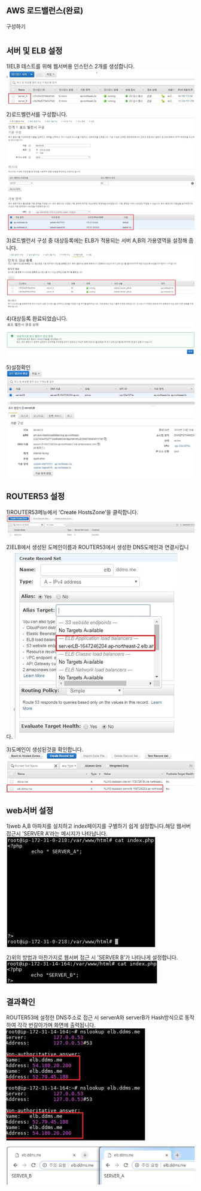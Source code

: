 **AWS 로드밸런스(완료)** 
-----

구성하기


# 
서버 및 ELB 설정
-----
1)ELB 테스트를 위해 웹서버용 인스턴스 2개를 생성합니다.
![구성1](https://github.com/dockerdongjin/aws-network-examples/blob/master/case3/img/EC22.JPG?raw=true)

2)로드벨런서를 구성합니다.
![구성2](https://github.com/dockerdongjin/aws-network-examples/blob/master/case3/img/ELB_1.JPG?raw=true)

3)로드벨런서 구성 중 대상등록에는 ELB가 적용되는 서버 A,B의 가용영역을 설정해 줍니다.
![구성3](https://raw.githubusercontent.com/dockerdongjin/aws-network-examples/master/case3/img/ELB_4_%EB%8C%80%EC%83%81%EB%93%B1%EB%A1%9D.JPG)

4)대상등록 완료되었습니다.
![구성4](https://github.com/dockerdongjin/aws-network-examples/blob/master/case3/img/ELB_5_%EB%93%B1%EB%A1%9D%EC%99%84%EB%A3%8C.JPG?raw=true)

5)설정확인
![구성5](https://github.com/dockerdongjin/aws-network-examples/blob/master/case3/img/ELB_con.JPG)


ROUTER53 설정
-----
1)ROUTER53메뉴에서 'Create HostsZone'을 클릭합니다. 
![구성6](https://github.com/dockerdongjin/aws-network-examples/blob/master/case3/img/router53_1.JPG)

2)ELB에서 생성된 도메인이름과  ROUTER53에서 생성한 DNS도메인과 연결시킵니다.
![구성7](https://github.com/dockerdongjin/aws-network-examples/blob/master/case3/img/router53_2.JPG)

3)도메인이 생성된것을 확인합니다.
![구성8](https://github.com/dockerdongjin/aws-network-examples/blob/master/case3/img/router53_3.JPG)

web서버 설정
------

1)web A,B 아파치를 설치하고 index페이지를 구별하기 쉽게 설정합니다.해당 웹서버 접근시 'SERVER A'라는 메시지가 나타납니다.<br>
![구성9](https://github.com/dockerdongjin/aws-network-examples/blob/master/case3/img/webserver_3_a.JPG)

2)위의 방법과 마찬가지로  웹서버 접근 시 'SERVER B'가 나타나게 설정합니다. 
![구성10](https://github.com/dockerdongjin/aws-network-examples/blob/master/case3/img/webserver_3_b.JPG)


결과확인
------
ROUTER53에 설정한 DNS주소로 접근 시 serverA와 serverB가 Hash방식으로 동작하여 각각 번갈아가며 화면에 출력됩니다.
![구성10](https://github.com/dockerdongjin/aws-network-examples/blob/master/case3/img/webserver_3_%EA%B2%B0%EA%B3%BC%ED%99%95%EC%9D%B8.JPG)

![구성11](https://github.com/dockerdongjin/aws-network-examples/blob/master/case3/img/server_AB%EA%B2%B0%EA%B3%BC_2.JPG)
